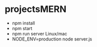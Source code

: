 # projectsMERN
* npm install
* npm start
* npm run server
Linux/mac
* NODE_ENV=production node server.js
